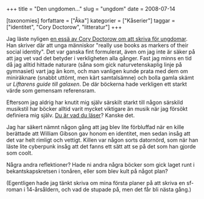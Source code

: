 +++
title = "Den ungdomen..."
slug = "ungdom"
date = 2008-07-14

[taxonomies]
forfattare = ["Åka"]
kategorier = ["Kåserier"]
taggar = ["identitet", "Cory Doctorow", "litteratur"]
+++

Jag läste nyligen <a href="http://www.locusmag.com/Features/2008/07/cory-doctorow-natures-daredevils.html">en essä av Cory Doctorow om att skriva för ungdomar</a>. Han skriver där att unga människor "really use books as markers of their social identity". Det var ganska fint formulerat, även om jag inte är säker på att jag vet vad det betyder i verkligheten alla gånger. Fast jag minns en tid då jag alltid hittade naturare (såna som gick naturvetenskaplig linje på gymnasiet) vart jag än kom, och man vanligen kunde prata med dem om miniräknare (snabbt uttömt, men kärt samtalsämne) och bolla gamla skämt ur <em>Liftarens guide till galaxen</em>. De där böckerna hade verkligen ett starkt värde som gemensam referensram.

Eftersom jag aldrig har knutit mig själv särskilt starkt till någon särskild musikstil har böcker alltid varit mycket viktigare än musik när jag försökt definiera mig själv. <a href="http://www.duarvaddulaser.se/">Du är vad du läser</a>? Kanske det.

Jag har säkert nämnt någon gång att jag blev lite förbluffad när en kille berättade att William Gibson gav honom en identitet, men sedan insåg att det var helt rimligt och vettigt. Killen var någon sorts datornörd, som när han läste lite cyberpunk insåg att det fanns ett sätt att se på det som han gjorde som coolt.

Några andra reflektioner? Hade ni andra några böcker som gick laget runt i bekantskapskretsen i tonåren, eller som blev kult på något plan?

(Egentligen hade jag tänkt skriva om mina första planer på att skriva en sf-roman i 14-årsåldern, och vad de stupade på, men det får bli nästa gång.)
